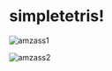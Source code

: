 # simpletetris!

![amzass1](https://github.com/amzara/simpletetris/assets/99461764/9f92d6a3-022b-43bb-9d63-82249e5be540)



![amzass2](https://github.com/amzara/simpletetris/assets/99461764/a28b8a2e-eed8-47ef-8458-c87b7860f4b5)
